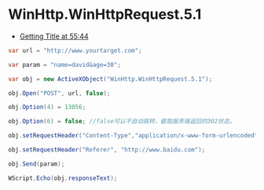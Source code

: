 # WinHttp.WinHttpRequest.5.1

- [Getting Title at 55:44](https://blog.csdn.net/huaieli1/article/details/78409124)

```c#
var url = "http://www.yourtarget.com";

var param = "name=david&age=30";

var obj = new ActiveXObject("WinHttp.WinHttpRequest.5.1");

obj.Open("POST", url, false);

obj.Option(4) = 13056;

obj.Option(6) = false; //false可以不自动跳转，截取服务端返回的302状态。

obj.setRequestHeader("Content-Type","application/x-www-form-urlencoded");

obj.setRequestHeader("Referer", "http://www.baidu.com");

obj.Send(param);

WScript.Echo(obj.responseText);
```
